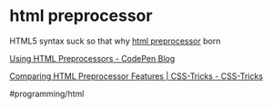 # html preprocessor

HTML5 syntax suck so that why [html preprocessor](html%20preprocessor.md) born

[Using HTML Preprocessors - CodePen Blog](https://blog.codepen.io/documentation/using-html-preprocessors/)

[Comparing HTML Preprocessor Features | CSS-Tricks - CSS-Tricks](https://css-tricks.com/comparing-html-preprocessor-features/)

#programming/html